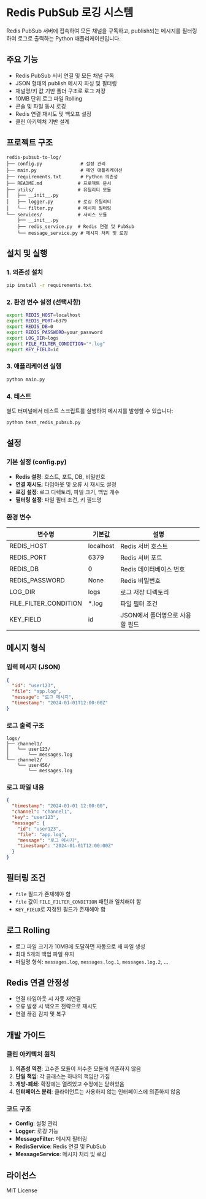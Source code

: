 # Redis PubSub 로깅 시스템

Redis PubSub 서버에 접속하여 모든 채널을 구독하고, publish되는 메시지를 필터링하여 로그로 출력하는 Python 애플리케이션입니다.

## 주요 기능

- Redis PubSub 서버 연결 및 모든 채널 구독
- JSON 형태의 publish 메시지 파싱 및 필터링
- 채널명/키 값 기반 폴더 구조로 로그 저장
- 10MB 단위 로그 파일 Rolling
- 콘솔 및 파일 동시 로깅
- Redis 연결 재시도 및 백오프 설정
- 클린 아키텍처 기반 설계

## 프로젝트 구조

```
redis-pubsub-to-log/
├── config.py              # 설정 관리
├── main.py                # 메인 애플리케이션
├── requirements.txt       # Python 의존성
├── README.md             # 프로젝트 문서
├── utils/                # 유틸리티 모듈
│   ├── __init__.py
│   ├── logger.py         # 로깅 유틸리티
│   └── filter.py         # 메시지 필터링
└── services/             # 서비스 모듈
    ├── __init__.py
    ├── redis_service.py  # Redis 연결 및 PubSub
    └── message_service.py # 메시지 처리 및 로깅
```

## 설치 및 실행

### 1. 의존성 설치

```bash
pip install -r requirements.txt
```

### 2. 환경 변수 설정 (선택사항)

```bash
export REDIS_HOST=localhost
export REDIS_PORT=6379
export REDIS_DB=0
export REDIS_PASSWORD=your_password
export LOG_DIR=logs
export FILE_FILTER_CONDITION="*.log"
export KEY_FIELD=id
```

### 3. 애플리케이션 실행

```bash
python main.py
```

### 4. 테스트

별도 터미널에서 테스트 스크립트를 실행하여 메시지를 발행할 수 있습니다:

```bash
python test_redis_pubsub.py
```

## 설정

### 기본 설정 (config.py)

- **Redis 설정**: 호스트, 포트, DB, 비밀번호
- **연결 재시도**: 타임아웃 및 오류 시 재시도 설정
- **로깅 설정**: 로그 디렉토리, 파일 크기, 백업 개수
- **필터링 설정**: 파일 필터 조건, 키 필드명

### 환경 변수

| 변수명 | 기본값 | 설명 |
|--------|--------|------|
| REDIS_HOST | localhost | Redis 서버 호스트 |
| REDIS_PORT | 6379 | Redis 서버 포트 |
| REDIS_DB | 0 | Redis 데이터베이스 번호 |
| REDIS_PASSWORD | None | Redis 비밀번호 |
| LOG_DIR | logs | 로그 저장 디렉토리 |
| FILE_FILTER_CONDITION | *.log | 파일 필터 조건 |
| KEY_FIELD | id | JSON에서 폴더명으로 사용할 필드 |

## 메시지 형식

### 입력 메시지 (JSON)

```json
{
  "id": "user123",
  "file": "app.log",
  "message": "로그 메시지",
  "timestamp": "2024-01-01T12:00:00Z"
}
```

### 로그 출력 구조

```
logs/
├── channel1/
│   └── user123/
│       └── messages.log
└── channel2/
    └── user456/
        └── messages.log
```

### 로그 파일 내용

```json
{
  "timestamp": "2024-01-01 12:00:00",
  "channel": "channel1",
  "key": "user123",
  "message": {
    "id": "user123",
    "file": "app.log",
    "message": "로그 메시지",
    "timestamp": "2024-01-01T12:00:00Z"
  }
}
```

## 필터링 조건

- `file` 필드가 존재해야 함
- `file` 값이 `FILE_FILTER_CONDITION` 패턴과 일치해야 함
- `KEY_FIELD`로 지정된 필드가 존재해야 함

## 로그 Rolling

- 로그 파일 크기가 10MB에 도달하면 자동으로 새 파일 생성
- 최대 5개의 백업 파일 유지
- 파일명 형식: `messages.log`, `messages.log.1`, `messages.log.2`, ...

## Redis 연결 안정성

- 연결 타임아웃 시 자동 재연결
- 오류 발생 시 백오프 전략으로 재시도
- 연결 끊김 감지 및 복구

## 개발 가이드

### 클린 아키텍처 원칙

1. **의존성 역전**: 고수준 모듈이 저수준 모듈에 의존하지 않음
2. **단일 책임**: 각 클래스는 하나의 책임만 가짐
3. **개방-폐쇄**: 확장에는 열려있고 수정에는 닫혀있음
4. **인터페이스 분리**: 클라이언트는 사용하지 않는 인터페이스에 의존하지 않음

### 코드 구조

- **Config**: 설정 관리
- **Logger**: 로깅 기능
- **MessageFilter**: 메시지 필터링
- **RedisService**: Redis 연결 및 PubSub
- **MessageService**: 메시지 처리 및 로깅

## 라이선스

MIT License
